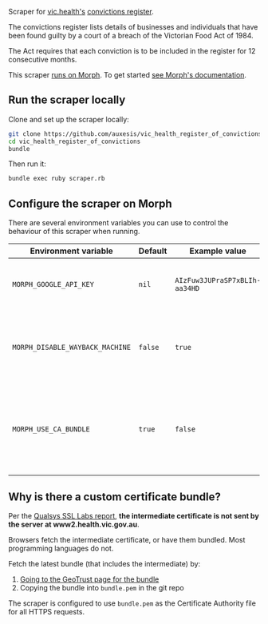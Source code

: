 Scraper for [vic.health's](https://www2.health.vic.gov.au/) [convictions register](https://www2.health.vic.gov.au/public-health/food-safety/convictions-register).

The convictions register lists details of businesses and individuals that have been found guilty by a court of a breach of the Victorian Food Act of 1984.

The Act requires that each conviction is to be included in the register for 12 consecutive months.

This scraper [runs on Morph](https://morph.io/auxesis/vic_health_register_of_convictions). To get started [see Morph's documentation](https://morph.io/documentation).

## Run the scraper locally

Clone and set up the scraper locally:

``` bash
git clone https://github.com/auxesis/vic_health_register_of_convictions
cd vic_health_register_of_convictions
bundle
```

Then run it:

``` bash
bundle exec ruby scraper.rb
```

## Configure the scraper on Morph

There are several environment variables you can use to control the behaviour of this scraper when running.

| Environment variable            | Default | Example value                 | Description                                                                                  |
| ------------------------------- | ------- | ----------------------------- | -------------------------------------------------------------------------------------------- |
| `MORPH_GOOGLE_API_KEY`          | `nil`   | `AIzFuw3JUPraSP7xBLIh-aa34HD` | Optional API key for talking to the Google Maps API                                          |
| `MORPH_DISABLE_WAYBACK_MACHINE` | `false` | `true`                        | Controls whether to cache each response on the Wayback Machine                               |
| `MORPH_USE_CA_BUNDLE`           | `true`  | `false`                       | Controls whether to use the `bundle.pem` cert bundle, or use the certs issued by vic health  |

## Why is there a custom certificate bundle?

Per the [Qualsys SSL Labs report](https://www.ssllabs.com/ssltest/analyze.html?d=www2.health.vic.gov.au), **the intermediate certificate is not sent by the server at www2.health.vic.gov.au**.

Browsers fetch the intermediate certificate, or have them bundled. Most programming languages do not.

Fetch the latest bundle (that includes the intermediate) by:

1. [Going to the GeoTrust page for the bundle](https://knowledge.geotrust.com/support/knowledge-base/index?page=content&actp=CROSSLINK&id=SO24877)
2. Copying the bundle into `bundle.pem` in the git repo

The scraper is configured to use `bundle.pem` as the Certificate Authority file for all HTTPS requests.
